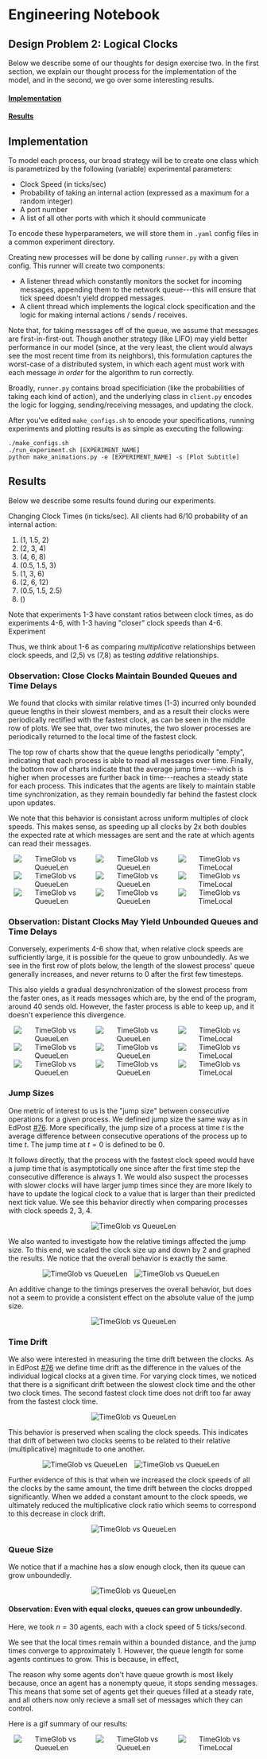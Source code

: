 # Engineering Notebook

## Design Problem 2: Logical Clocks


Below we describe some of our thoughts for design exercise two. In the first section, we explain our thought process for the implementation of the model, and in the second, we go over some interesting results.

#### [Implementation](#implementation-1)

#### [Results](#results-1)

## Implementation

To model each process, our broad strategy will be to create one class which is parametrized by the following (variable) experimental parameters:

-   Clock Speed (in ticks/sec)
-   Probability of taking an internal action (expressed as a maximum for a random integer)
-   A port number
-   A list of all other ports with which it should communicate

To encode these hyperparameters, we will store them in `.yaml` config files in a common experiment directory.

Creating new processes will be done by calling `runner.py` with a given config. This runner will create two components:

-   A listener thread which constantly monitors the socket for incoming messages, appending them to the network queue---this will ensure that tick speed doesn't yield dropped messages.
-   A client thread which implements the logical clock specification and the logic for making internal actions / sends / receives.

Note that, for taking messsages off of the queue, we assume that messages are first-in-first-out. Though another strategy (like LIFO) may yield better performance in our model (since, at the very least, the client would always see the most recent time from its neighbors), this formulation captures the worst-case of a distributed system, in which each agent must work with each message _in order_ for the algorithm to run correctly.

Broadly, `runner.py` contains broad specificiation (like the probabilities of taking each kind of action), and the underlying class in `client.py` encodes the logic for logging, sending/receiving messages, and updating the clock.

After you've edited `make_configs.sh` to encode your specifications, running experiments and plotting results is as simple as executing the following:

```
./make_configs.sh
./run_experiment.sh [EXPERIMENT_NAME]
python make_animations.py -e [EXPERIMENT_NAME] -s [Plot Subtitle]
```

## Results

Below we describe some results found during our experiments.

Changing Clock Times (in ticks/sec). All clients had 6/10 probability of an internal action:
1. (1, 1.5, 2)
2. (2, 3, 4)
3. (4, 6, 8)
4. (0.5, 1.5, 3)
5. (1, 3, 6)
6. (2, 6, 12)
7. (0.5, 1.5, 2.5)
8. ()

Note that experiments 1-3 have constant ratios between clock times, as do experiments 4-6, with 1-3 having "closer" clock speeds than 4-6. Experiment 

Thus, we think about 1-6 as comparing _multiplicative_ relationships between clock speeds, and (2,5) vs (7,8) as testing _additive_ relationships.

### Observation: Close Clocks Maintain Bounded Queues and Time Delays

We found that clocks with similar relative times (1-3) incurred only bounded queue lengths in their slowest members, and as a result their clocks were periodically rectified with the fastest clock, as can be seen in the middle row of plots. We see that, over two minutes, the two slower processes are periodically returned to the local time of the fastest clock.

The top row of charts show that the queue lengths periodically "empty", indicating that each process is able to read all messages over time. Finally, the bottom row of charts indicate that the average jump time---which is higher when processes are further back in time---reaches a steady state for each process. This indicates that the agents are likely to maintain stable time synchronization, as they remain boundedly far behind the fastest clock upon updates. 

We note that this behavior is consistant across uniform multiples of clock speeds. This makes sense, as speeding up all clocks by 2x both doubles the expected rate at which messages are sent and the rate at which agents can read their messages.
<center>
  <img src="media/pc_1_1.5_2/TimeGlob_vs_QueueLen.gif" alt="TimeGlob vs QueueLen" style="max-width: 30%; margin-right: 10px;">
  <img src="media/pc_2_3_4/TimeGlob_vs_QueueLen.gif" alt="TimeGlob vs QueueLen" style="max-width: 30%; margin-right: 10px;">
  <img src="media/pc_4_6_8/TimeGlob_vs_QueueLen.gif" alt="TimeGlob vs TimeLocal" style="max-width: 30%;">
</center>

<center>
  <img src="media/pc_1_1.5_2/TimeGlob_vs_TimeLocal.gif" alt="TimeGlob vs QueueLen" style="max-width: 30%; margin-right: 10px;">
  <img src="media/pc_2_3_4/TimeGlob_vs_TimeLocal.gif" alt="TimeGlob vs QueueLen" style="max-width: 30%; margin-right: 10px;">
  <img src="media/pc_4_6_8/TimeGlob_vs_TimeLocal.gif" alt="TimeGlob vs TimeLocal" style="max-width: 30%;">
</center>

<center>
  <img src="media/pc_1_1.5_2/TimeGlob_vs_JumpTime.gif" alt="TimeGlob vs QueueLen" style="max-width: 30%; margin-right: 10px;">
  <img src="media/pc_2_3_4/TimeGlob_vs_JumpTime.gif" alt="TimeGlob vs QueueLen" style="max-width: 30%; margin-right: 10px;">
  <img src="media/pc_4_6_8/TimeGlob_vs_JumpTime.gif" alt="TimeGlob vs TimeLocal" style="max-width: 30%;">
</center>

### Observation: Distant Clocks May Yield Unbounded Queues and Time Delays

Conversely, experiments 4-6 show that, when relative clock speeds are sufficiently large, it is possible for the queue to grow unboundedly. As we see in the first row of plots below, the length of the slowest process' queue generally increases, and never returns to 0 after the first few timesteps.

This also yields a gradual desynchronization of the slowest process from the faster ones, as it reads messages which are, by the end of the program, around 40 sends old. However, the faster process is able to keep up, and it doesn't experience this divergence.

<center>
  <img src="media/scaled_long_clocks_0.5_1.5_3/TimeGlob_vs_QueueLen.gif" alt="TimeGlob vs QueueLen" style="max-width: 30%; margin-right: 10px;">
  <img src="media/long_clocks_1_3_6/TimeGlob_vs_QueueLen.gif" alt="TimeGlob vs QueueLen" style="max-width: 30%; margin-right: 10px;">
  <img src="media/scaled_long_clocks_2_6_12/TimeGlob_vs_QueueLen.gif" alt="TimeGlob vs TimeLocal" style="max-width: 30%;">
</center>

<center>
  <img src="media/scaled_long_clocks_0.5_1.5_3/TimeGlob_vs_TimeLocal.gif" alt="TimeGlob vs QueueLen" style="max-width: 30%; margin-right: 10px;">
  <img src="media/long_clocks_1_3_6/TimeGlob_vs_TimeLocal.gif" alt="TimeGlob vs QueueLen" style="max-width: 30%; margin-right: 10px;">
  <img src="media/scaled_long_clocks_2_6_12/TimeGlob_vs_TimeLocal.gif" alt="TimeGlob vs TimeLocal" style="max-width: 30%;">
</center>

<center>
  <img src="media/scaled_long_clocks_0.5_1.5_3/TimeGlob_vs_JumpTime.gif" alt="TimeGlob vs QueueLen" style="max-width: 30%; margin-right: 10px;">
  <img src="media/scaled_long_clocks_2_6_12/TimeGlob_vs_JumpTime.gif" alt="TimeGlob vs QueueLen" style="max-width: 30%; margin-right: 10px;">
  <img src="media/scaled_long_clocks_2_6_12/TimeGlob_vs_JumpTime.gif" alt="TimeGlob vs TimeLocal" style="max-width: 30%;">
</center>


### Jump Sizes

One metric of interest to us is the "jump size" between consecutive operations for a given process. We defined jump size the same way as in EdPost [#76](https://edstem.org/us/courses/69416/discussion/6308559). More specifically, the jump size of a process at time $t$ is the average difference between consecutive operations of the process up to time $t$. The jump time at $t = 0$ is defined to be 0.

It follows directly, that the process with the fastest clock speed would have a jump time that is asymptotically one since after the first time step the consecutive difference is always 1. We would also suspect the processes with slower clocks will have larger jump times since they are more likely to have to update the logical clock to a value that is larger than their predicted next tick value. We see this behavior directly when comparing processes with clock speeds 2, 3, 4.

<center>
<img src="media/pc_2_3_4/TimeGlob_vs_JumpTime.gif" alt="TimeGlob vs QueueLen" style="max-width: 50%;">
</center>

We also wanted to investigate how the relative timings affected the jump size. To this end, we scaled the clock size up and down by 2 and graphed the results. We notice that the overall behavior is exactly the same.

<center>
  <img src="media/pc_1_1.5_2/TimeGlob_vs_JumpTime.gif" alt="TimeGlob vs QueueLen" style="max-width: 45%; margin-right: 10px;">
  <img src="media/pc_4_6_8//TimeGlob_vs_JumpTime.gif" alt="TimeGlob vs QueueLen" style="max-width: 45%; margin-right: 10px;">
</center>

An additive change to the timings preserves the overall behavior, but does not a seem to provide a consistent effect on the absolute value of the jump size.

<center>
<img src="media/pc_.5_1.5_2.5/TimeGlob_vs_JumpTime.gif" alt="TimeGlob vs QueueLen" style="max-width: 50%;">
</center>

<!-- Here, we set a distance of

<div style="display: flex; align-items: center;">
  <img src="media/long_clocks_1_3_6/TimeGlob_vs_JumpTime.gif" alt="TimeGlob vs QueueLen" style="max-width: 33%; margin-right: 10px;">
  <img src="media/pc_2_3_4/TimeGlob_vs_JumpTime.gif" alt="TimeGlob vs QueueLen" style="max-width: 33%; margin-right: 10px;">
  <img src="media/pc_4_6_8/TimeGlob_vs_JumpTime.gif" alt="TimeGlob vs TimeLocal" style="max-width: 33%;">
</div> -->

### Time Drift

We also were interested in measuring the time drift between the clocks. As in EdPost [#76](https://edstem.org/us/courses/69416/discussion/6308559) we define time drift as the difference in the values of the individual logical clocks at a given time. For varying clock times, we noticed that there is a significant drift between the slowest clock time and the other two clock times. The second fastest clock time does not drift too far away from the fastest clock time.

<center>
<img src="media/long_clocks_1_3_6/TimeGlob_vs_TimeLocal.gif" alt="TimeGlob vs QueueLen" style="max-width: 50%;">
</center>

This behavior is preserved when scaling the clock speeds. This indicates that drift of between two clocks seems to be related to their relative (multiplicative) magnitude to one another.

<center>
  <img src="media/scaled_long_clocks_2_6_12/TimeGlob_vs_TimeLocal.gif" alt="TimeGlob vs QueueLen" style="max-width: 45%; margin-right: 10px;">
  <img src="media/scaled_long_clocks_0.5_1.5_3//TimeGlob_vs_TimeLocal.gif" alt="TimeGlob vs QueueLen" style="max-width: 45%; margin-right: 10px;">
</center>

Further evidence of this is that when we increased the clock speeds of all the clocks by the same amount, the time drift between the clocks dropped significantly. When we added a constant amount to the clock speeds, we ultimately reduced the multiplicative clock ratio which seems to correspond to this decrease in clock drift.

<center>
<img src="media/added_long_clocks_6_8_11/TimeGlob_vs_TimeLocal.gif" alt="TimeGlob vs QueueLen" style="max-width: 50%;">
</center>

### Queue Size

We notice that if a machine has a slow enough clock, then its queue can grow unboundedly.

<center>
<img src="media/long_clocks_1_3_6/TimeGlob_vs_QueueLen.gif" alt="TimeGlob vs QueueLen" style="max-width: 50%;">
</center>

#### Observation: Even with equal clocks, queues can grow unboundedly.

Here, we took $n=30$ agents, each with a clock speed of $5$ ticks/second.

We see that the local times remain within a bounded distance, and the jump times converge to approximately 1. However, the queue length for some agents continues to grow. This is because, in effect,

The reason why some agents don't have queue growth is most likely because, once an agent has a nonempty queue, it stops sending messages. This means that some set of agents get their queues filled at a steady rate, and all others now only recieve a small set of messages which they can control.

Here is a gif summary of our results:

<center>
  <img src="media/30_agents/TimeGlob_vs_QueueLen.gif" alt="TimeGlob vs QueueLen" style="max-width: 30%; margin-right: 10px;">
  <img src="media/30_agents/TimeGlob_vs_TimeLocal.gif" alt="TimeGlob vs QueueLen" style="max-width: 30%; margin-right: 10px;">
  <img src="media/30_agents/TimeGlob_vs_JumpTime.gif" alt="TimeGlob vs TimeLocal" style="max-width: 30%;">
</center>
